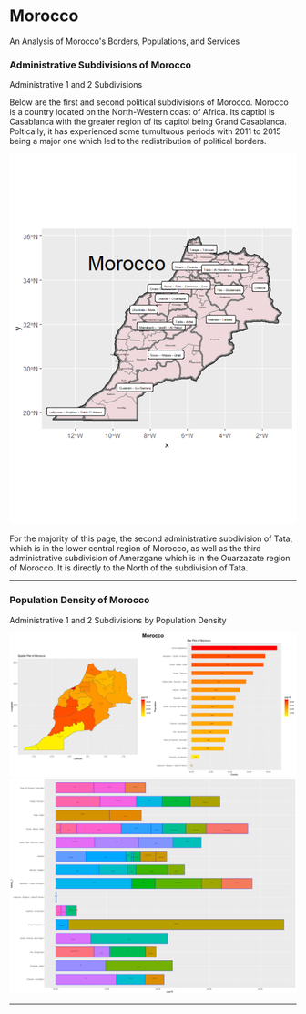 # Morocco
An Analysis of Morocco's Borders, Populations, and Services

### Administrative Subdivisions of Morocco
Administrative 1 and 2 Subdivisions


Below are the first and second political subdivisions of Morocco. Morocco is a country located on the North-Western coast of Africa. Its captiol is Casablanca with the greater region of its capitol being Grand Casablanca. Poltically, it has experienced some tumultuous periods with 2011 to 2015 being a major one which led to the redistribution of political borders. 


![](Rplot.png)


For the majority of this page, the second administrative subdivision of Tata, which is in the lower central region of Morocco, as well as the third administrative subdivision of Amerzgane which is in the Ouarzazate region of Morocco. It is directly to the North of the subdivision of Tata.
__________________________________________________

### Population Density of Morocco
Administrative 1 and 2 Subdivisions by Population Density

![](Morocco.png)
![](mar_adm22_bp.png)
___________________________________________________


